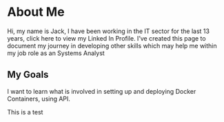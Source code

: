 # About Me
Hi, my name is Jack, I have been working in the IT sector for the last 13 years, click here to view my Linked In Profile. I’ve created this page to document my journey in developing other skills which may help me within my job role as an Systems Analyst

## My Goals
I want to learn what is involved in setting up and deploying Docker Containers, using API.

This is a test

<!--
**jmccu2010/jmccu2010** is a ✨ _special_ ✨ repository because its `README.md` (this file) appears on your GitHub profile.

Here are some ideas to get you started:

- 🔭 I’m currently working on ...
- 🌱 I’m currently learning ...
- 👯 I’m looking to collaborate on ...
- 🤔 I’m looking for help with ...
- 💬 Ask me about ...
- 📫 How to reach me: ...
- 😄 Pronouns: ...
- ⚡ Fun fact: ...
-->
